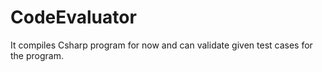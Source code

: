 # CodeEvaluator

It compiles Csharp program for now and can validate given test cases for the program.
